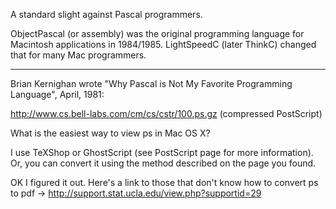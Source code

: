 A standard slight against Pascal programmers.

ObjectPascal (or assembly) was the original programming language for Macintosh applications in 1984/1985.  LightSpeedC (later ThinkC) changed that for many Mac programmers.

---

Brian Kernighan wrote "Why Pascal is Not My Favorite Programming Language", April, 1981:

http://www.cs.bell-labs.com/cm/cs/cstr/100.ps.gz  (compressed PostScript) 

What is the easiest way to view ps in Mac OS X?

I use TeXShop or GhostScript (see PostScript page for more information).  Or, you can
convert it using the method described on the page you found.

OK I figured it out. Here's a link to those that don't know how to convert ps to pdf  -> http://support.stat.ucla.edu/view.php?supportid=29
